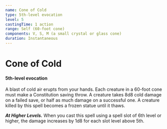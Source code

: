 ```yaml
---
name: Cone of Cold
type: 5th-level evocation
level: 5
castingTime: 1 action
range: Self (60-foot cone)
components: V, S, M (a small crystal or glass cone)
duration: Instantaneous
---
```


# Cone of Cold

#### 5th-level evocation

A blast of cold air erupts from your hands. Each creature in a 60-foot cone must make a Constitution saving throw. A creature takes 8d8 cold damage on a failed save, or half as much damage on a successful one. A creature killed by this spell becomes a frozen statue until it thaws.

_**At Higher Levels.**_ When you cast this spell using a spell slot of 6th level or higher, the damage increases by 1d8 for each slot level above 5th.
